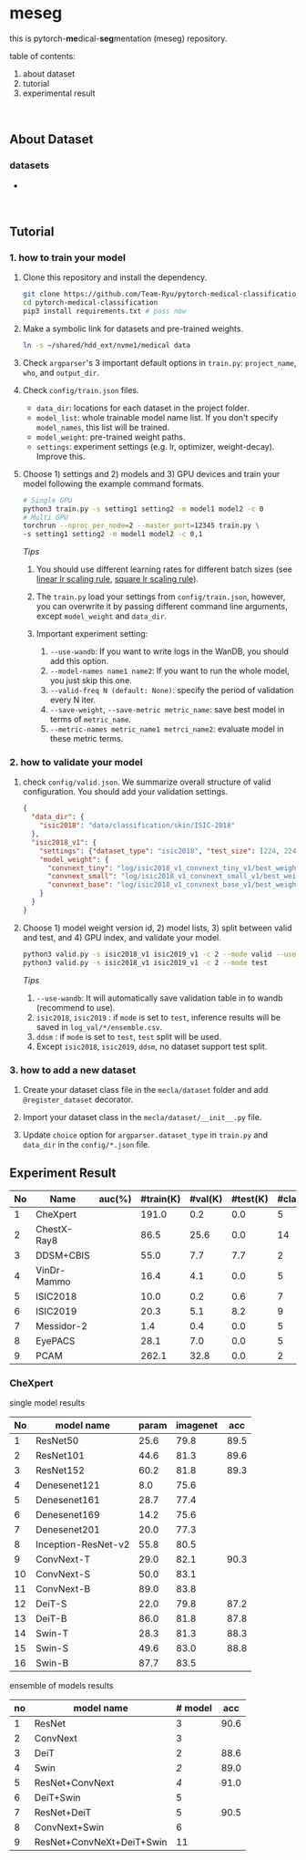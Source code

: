 # meseg

this is pytorch-**me**dical-**seg**mentation (meseg)  repository.



table of contents:

1. about dataset
2. tutorial
3. experimental result

<br>

## About Dataset
### datasets
- 


<br>

## Tutorial

### 1. how to train your model

1. Clone this repository and install the dependency.

   ```bash
   git clone https://github.com/Team-Ryu/pytorch-medical-classification.git
   cd pytorch-medical-classification
   pip3 install requirements.txt # pass now
   ```

2. Make a symbolic link for datasets and pre-trained weights.

   ```bash
   ln -s ~/shared/hdd_ext/nvme1/medical data
   ```

3. Check `argparser`'s 3 important default options in `train.py`: `project_name`, `who`, and `output_dir`.

4. Check `config/train.json` files. 

   - `data_dir`: locations for each dataset in the project folder.
   - `model_list`: whole trainable model name list. If you don't specify `model_names`, this list will be trained.
   - `model_weight`: pre-trained weight paths.
   - `settings`: experiment settings (e.g. lr, optimizer, weight-decay). Improve this.
   
5. Choose 1) settings and 2) models and 3) GPU devices and train your model following the example command formats.

   ```bash
   # Single GPU
   python3 train.py -s setting1 setting2 -m model1 model2 -c 0
   # Multi GPU
   torchrun --nproc_per_node=2 --master_port=12345 train.py \
   -s setting1 setting2 -m model1 model2 -c 0,1
   ```
   
   *Tips*
   
   1. You should use different learning rates for different batch sizes (see [linear lr scaling rule](https://arxiv.org/pdf/1706.02677.pdf), [square lr scaling rule](https://stackoverflow.com/questions/53033556/how-should-the-learning-rate-change-as-the-batch-size-change)). 
   
   2. The `train.py` load your settings from `config/train.json`, however, you can overwrite it by passing different command line arguments, except `model_weight` and `data_dir`.
   
   3. Important experiment setting:
   
      1. `--use-wandb`: If you want to write logs in the WanDB, you should add this option.
      2. `--model-names name1 name2`: If you want to run the whole model, you just skip this one.
      3. `--valid-freq N (default: None)`: specify the period of validation every N iter.
      4. `--save-weight`, `--save-metric metric_name`: save best model in terms of `metric_name`.
      5. `--metric-names metric_name1 metrci_name2`: evaluate model in these metric terms.
   
   

### 2. how to validate your model

1. check `config/valid.json`. We summarize overall structure of valid configuration. You should add your validation settings.

   ```json
   {
     "data_dir": { 
       "isic2018": "data/classification/skin/ISIC-2018"
     },
     "isic2018_v1": {
       "settings": {"dataset_type": "isic2018", "test_size": [224, 224], "center_crop_ptr": 0.875},
       "model_weight": {
         "convnext_tiny": "log/isic2018_v1_convnext_tiny_v1/best_weight.pth",
         "convnext_small": "log/isic2018_v1_convnext_small_v1/best_weight.pth",
         "convnext_base": "log/isic2018_v1_convnext_base_v1/best_weight.pth"
       }
     }
   }
   ```
   
2. Choose 1) model weight version id, 2) model lists, 3) split between valid and test, and 4) GPU index, and validate your model.

   ```bash
   python3 valid.py -s isic2018_v1 isic2019_v1 -c 2 --mode valid --use-wandb
   python3 valid.py -s isic2018_v1 isic2019_v1 -c 2 --mode test 
   ```
   
   *Tips*
   
   1. `--use-wandb`: It will automatically save validation table in to wandb (recommend to use).
   2. `isic2018`, `isic2019` : if `mode` is set to `test`, inference results will be saved in `log_val/*/ensemble.csv`.
   3. `ddsm` : if `mode` is set to `test`, `test` split will be used.
   4. Except `isic2018`, `isic2019`, `ddsm`, no dataset support test split.
   


### 3. how to add a new dataset

1. Create your dataset class file in the `mecla/dataset` folder and add `@register_dataset` decorator.

2. Import your dataset class in the `mecla/dataset/__init__.py` file.

3. Update `choice` option for `argparser.dataset_type` in `train.py` and `data_dir` in the `config/*.json` file.



## Experiment Result

| No   | Name        | auc(%) | #train(K) | #val(K) | #test(K) | #class | multilabel | sensor | pathology |
| ---- | ----------- | ------ | --------- | ------- | -------- | ------ | ---------- | ------ | --------- |
| 1    | CheXpert    |        | 191.0     | 0.2     | 0.0      | 5      | 1          | X-ray  | Lung      |
| 2    | ChestX-Ray8 |        | 86.5      | 25.6    | 0.0      | 14     | 1          | X-ray  | Lung      |
| 3    | DDSM+CBIS   |        | 55.0      | 7.7     | 7.7      | 2      | 0          | CT     | Breast    |
| 4    | VinDr-Mammo |        | 16.4      | 4.1     | 0.0      | 5      | 0          | CT     | Breast    |
| 5    | ISIC2018    |        | 10.0      | 0.2     | 0.6      | 7      | 0          | RGB    | Skin      |
| 6    | ISIC2019    |        | 20.3      | 5.1     | 8.2      | 9      | 0          | RGB    | Skin      |
| 7    | Messidor-2  |        | 1.4       | 0.4     | 0.0      | 5      | 0          | RGB    | Eye       |
| 8    | EyePACS     |        | 28.1      | 7.0     | 0.0      | 5      | 0          | RGB    | Eye       |
| 9    | PCAM        |        | 262.1     | 32.8    | 0.0      | 2      | 0          | RGB    | Lymph     |



### CheXpert

single model results

| No   | model name          | param | imagenet | acc  |
| ---- | ------------------- | ----- | -------- | ---- |
| 1    | ResNet50            | 25.6  | 79.8     | 89.5 |
| 2    | ResNet101           | 44.6  | 81.3     | 89.6 |
| 3    | ResNet152           | 60.2  | 81.8     | 89.3 |
| 4    | Denesenet121        | 8.0   | 75.6     |      |
| 5    | Denesenet161        | 28.7  | 77.4     |      |
| 6    | Denesenet169        | 14.2  | 75.6     |      |
| 7    | Denesenet201        | 20.0  | 77.3     |      |
| 8    | Inception-ResNet-v2 | 55.8  | 80.5     |      |
| 9    | ConvNext-T          | 29.0  | 82.1     | 90.3 |
| 10   | ConvNext-S          | 50.0  | 83.1     |      |
| 11   | ConvNext-B          | 89.0  | 83.8     |      |
| 12   | DeiT-S              | 22.0  | 79.8     | 87.2 |
| 13   | DeiT-B              | 86.0  | 81.8     | 87.8 |
| 14   | Swin-T              | 28.3  | 81.3     | 88.3 |
| 15   | Swin-S              | 49.6  | 83.0     | 88.8 |
| 16   | Swin-B              | 87.7  | 83.5     |      |

ensemble of models results

| no   | model name                | # model | acc  |
| ---- | ------------------------- | ------- | ---- |
| 1    | ResNet                    | 3       | 90.6 |
| 2    | ConvNext                  | 3       |      |
| 3    | DeiT                      | 2       | 88.6 |
| 4    | Swin                      | *2*     | 89.0 |
| 5    | ResNet+ConvNext           | *4*     | 91.0 |
| 6    | DeiT+Swin                 | 5       |      |
| 7    | ResNet+DeiT               | 5       | 90.5 |
| 8    | ConvNext+Swin             | 6       |      |
| 9    | ResNet+ConvNeXt+DeiT+Swin | 11      |      |

